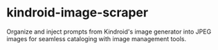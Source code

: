 # kindroid-image-scraper
Organize and inject prompts from Kindroid's image generator into JPEG images for seamless cataloging with image management tools.
